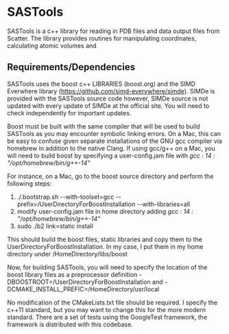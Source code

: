 # SASTools
SASTools is a c++ library for reading in PDB files and data output files from Scatter.  The library provides routines for manipulating coordinates, calculating atomic volumes and 

## Requirements/Dependencies
SASTools uses the boost c++ LIBRARIES (boost.org) and the SIMD Everwhere library (https://github.com/simd-everywhere/simde).  SIMDe is provided with the SASTools source code however, SIMDe source is not updated with every update of SIMDe at the official site.  You will need to check independently for important updates.

Boost must be built with the same compiler that will be used to build SASTools as you may encounter symbolic linking errors.  On a Mac, this can be easy to confuse given separate installations of the GNU gcc compiler via homebrew in addition to the native Clang.  If using gcc/g++ on a Mac, you will need to build boost by specifying a user-config.jam file with _gcc : 14 : "/opt/homebrew/bin/g++-14"_  

For instance, on a Mac, go to the boost source directory and perform the following steps:

1. ./.bootstrap.sh --with-toolset=gcc --prefix=/UserDirectoryForBoostInstallation --with-libraries=all
2. modify user-config.jam file in home directory adding _gcc : 14 : "/opt/homebrew/bin/g++-14"_
3. sudo ./b2 link=static install

This should build the boost files, static libraries and copy them to the UserDirectoryForBoostInstallation.  In my case, I put them in my home directory under /HomeDirectory/libs/boost

Now, for building SASTools, you will need to specify the location of the boost library files as a preprocessor definition -DBOOSTROOT=/UserDirectoryForBoostInstallation and -DCMAKE_INSTALL_PREFIC=/HomeDirectory/usr/local

No modification of the CMakeLists.txt file should be required.  I specify the c++11 standard, but you may want to change this for the more modern standard.  There are a set of tests using the GoogleTest framework, the framework is distributed with this codebase.  
